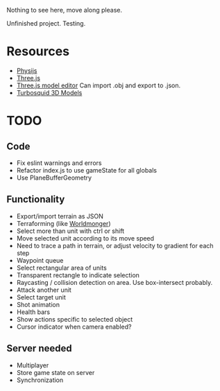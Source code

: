 Nothing to see here, move along please.

Unfinished project. Testing.

# Resources
 - [Physijs](http://chandlerprall.github.io/Physijs/)
 - [Three.js](http://threejs.org/)
 - [Three.js model editor](http://threejs.org/editor/) Can import .obj and export to .json.
 - [Turbosquid 3D Models](http://www.turbosquid.com)

# TODO

## Code
 - Fix eslint warnings and errors
 - Refactor index.js to use gameState for all globals
 - Use PlaneBufferGeometry

## Functionality
 - Export/import terrain as JSON
 - Terraforming (like [Worldmonger](http://www.babylonjs.com/Scenes/Worldmonger/index.html))
 - Select more than unit with ctrl or shift
 - Move selected unit according to its move speed
  - Need to trace a path in terrain, or adjust velocity to gradient for each
    step
  - Waypoint queue
 - Select rectangular area of units
  - Transparent rectangle to indicate selection
  - Raycasting / collision detection on area. Use box-intersect probably.
 - Attack another unit
  - Select target unit
  - Shot animation
 - Health bars
 - Show actions specific to selected object
 - Cursor indicator when camera enabled?

## Server needed
 - Multiplayer
  - Store game state on server
  - Synchronization
